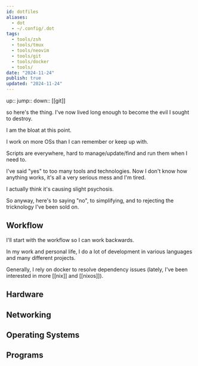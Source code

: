 ```yaml
---
id: dotfiles
aliases:
  - dot
  - ~/.config/.dot
tags:
  - tools/zsh
  - tools/tmux
  - tools/neovim
  - tools/git
  - tools/docker
  - tools/
date: "2024-11-24"
publish: true
updated: "2024-11-24"
---
```


up::
jump::
down:: [[git]]

so here's the thing. I've now lived long enough to become the evil I sought to destroy.

I am the bloat at this point.

I work on more OSs than I can remember or keep up with.

Scripts are everywhere, hard to manage/update/find and run them when I need to.

I've said "yes" to too many tools and technologies. Now I don't know how anything works, it's all a very serious mess and I'm tired. 

I actually think it's causing slight psychosis.

So anyway, here's to saying "no", to simplifying, and to rejecting the tricknology I've been sold on.

## Workflow

I'll start with the workflow so I can work backwards.

In my work and personal life, I do a lot of development in various languages and many different projects.

Generally, I rely on docker to resolve dependency issues (lately, I've been interested in more [[nix]] and [[nixos]]).

## Hardware

## Networking

## Operating Systems

## Programs

